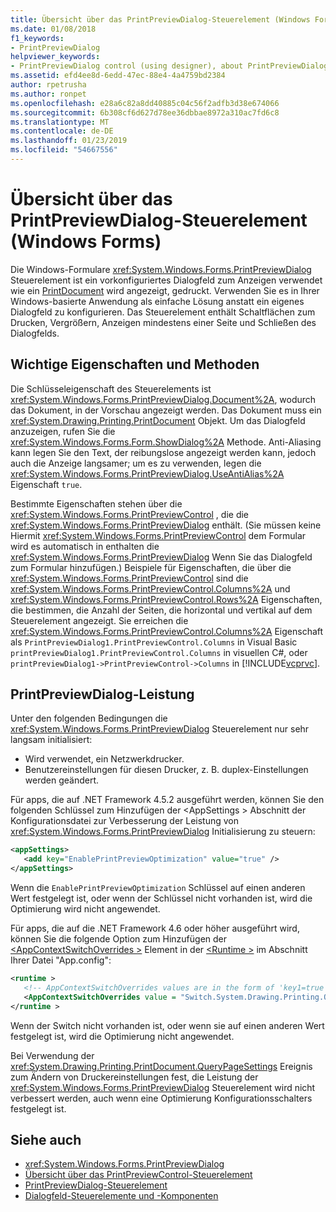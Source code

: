 ```yaml
---
title: Übersicht über das PrintPreviewDialog-Steuerelement (Windows Forms)
ms.date: 01/08/2018
f1_keywords:
- PrintPreviewDialog
helpviewer_keywords:
- PrintPreviewDialog control (using designer), about PrintPreviewDialog
ms.assetid: efd4ee8d-6edd-47ec-88e4-4a4759bd2384
author: rpetrusha
ms.author: ronpet
ms.openlocfilehash: e28a6c82a8dd40885c04c56f2adfb3d38e674066
ms.sourcegitcommit: 6b308cf6d627d78ee36dbbae8972a310ac7fd6c8
ms.translationtype: MT
ms.contentlocale: de-DE
ms.lasthandoff: 01/23/2019
ms.locfileid: "54667556"
---
```

# <a name="printpreviewdialog-control-overview-windows-forms"></a>Übersicht über das PrintPreviewDialog-Steuerelement (Windows Forms)
Die Windows-Formulare <xref:System.Windows.Forms.PrintPreviewDialog> Steuerelement ist ein vorkonfiguriertes Dialogfeld zum Anzeigen verwendet wie ein [PrintDocument](../../../../docs/framework/winforms/controls/printdocument-component-windows-forms.md) wird angezeigt, gedruckt. Verwenden Sie es in Ihrer Windows-basierte Anwendung als einfache Lösung anstatt ein eigenes Dialogfeld zu konfigurieren. Das Steuerelement enthält Schaltflächen zum Drucken, Vergrößern, Anzeigen mindestens einer Seite und Schließen des Dialogfelds.  
  
## <a name="key-properties-and-methods"></a>Wichtige Eigenschaften und Methoden  
 Die Schlüsseleigenschaft des Steuerelements ist <xref:System.Windows.Forms.PrintPreviewDialog.Document%2A>, wodurch das Dokument, in der Vorschau angezeigt werden. Das Dokument muss ein <xref:System.Drawing.Printing.PrintDocument> Objekt. Um das Dialogfeld anzuzeigen, rufen Sie die <xref:System.Windows.Forms.Form.ShowDialog%2A> Methode. Anti-Aliasing kann legen Sie den Text, der reibungslose angezeigt werden kann, jedoch auch die Anzeige langsamer; um es zu verwenden, legen die <xref:System.Windows.Forms.PrintPreviewDialog.UseAntiAlias%2A> Eigenschaft `true`.  
  
 Bestimmte Eigenschaften stehen über die <xref:System.Windows.Forms.PrintPreviewControl> , die die <xref:System.Windows.Forms.PrintPreviewDialog> enthält. (Sie müssen keine Hiermit <xref:System.Windows.Forms.PrintPreviewControl> dem Formular wird es automatisch in enthalten die <xref:System.Windows.Forms.PrintPreviewDialog> Wenn Sie das Dialogfeld zum Formular hinzufügen.) Beispiele für Eigenschaften, die über die <xref:System.Windows.Forms.PrintPreviewControl> sind die <xref:System.Windows.Forms.PrintPreviewControl.Columns%2A> und <xref:System.Windows.Forms.PrintPreviewControl.Rows%2A> Eigenschaften, die bestimmen, die Anzahl der Seiten, die horizontal und vertikal auf dem Steuerelement angezeigt. Sie erreichen die <xref:System.Windows.Forms.PrintPreviewControl.Columns%2A> Eigenschaft als `PrintPreviewDialog1.PrintPreviewControl.Columns` in Visual Basic `printPreviewDialog1.PrintPreviewControl.Columns` in visuellen C#, oder `printPreviewDialog1->PrintPreviewControl->Columns` in [!INCLUDE[vcprvc](../../../../includes/vcprvc-md.md)].  
  
## <a name="printpreviewdialog-performance"></a>PrintPreviewDialog-Leistung

Unter den folgenden Bedingungen die <xref:System.Windows.Forms.PrintPreviewDialog> Steuerelement nur sehr langsam initialisiert:

- Wird verwendet, ein Netzwerkdrucker.
- Benutzereinstellungen für diesen Drucker, z. B. duplex-Einstellungen werden geändert.
  
Für apps, die auf .NET Framework 4.5.2 ausgeführt werden, können Sie den folgenden Schlüssel zum Hinzufügen der \<AppSettings > Abschnitt der Konfigurationsdatei zur Verbesserung der Leistung von <xref:System.Windows.Forms.PrintPreviewDialog> Initialisierung zu steuern:

```xml
<appSettings>
   <add key="EnablePrintPreviewOptimization" value="true" />
</appSettings>
```
Wenn die `EnablePrintPreviewOptimization` Schlüssel auf einen anderen Wert festgelegt ist, oder wenn der Schlüssel nicht vorhanden ist, wird die Optimierung wird nicht angewendet.

Für apps, die auf die .NET Framework 4.6 oder höher ausgeführt wird, können Sie die folgende Option zum Hinzufügen der [ \<AppContextSwitchOverrides >](../../configure-apps/file-schema/runtime/appcontextswitchoverrides-element.md) Element in der [ \<Runtime >](../../configure-apps/file-schema/runtime/index.md) im Abschnitt Ihrer Datei "App.config":

```xml
<runtime >
   <!-- AppContextSwitchOverrides values are in the form of 'key1=true|false;key2=true|false -->
   <AppContextSwitchOverrides value = "Switch.System.Drawing.Printing.OptimizePrintPreview=true" />
</runtime >
``` 
Wenn der Switch nicht vorhanden ist, oder wenn sie auf einen anderen Wert festgelegt ist, wird die Optimierung nicht angewendet. 

Bei Verwendung der <xref:System.Drawing.Printing.PrintDocument.QueryPageSettings> Ereignis zum Ändern von Druckereinstellungen fest, die Leistung der <xref:System.Windows.Forms.PrintPreviewDialog> Steuerelement wird nicht verbessert werden, auch wenn eine Optimierung Konfigurationsschalters festgelegt ist.  

## <a name="see-also"></a>Siehe auch
- <xref:System.Windows.Forms.PrintPreviewDialog>
- [Übersicht über das PrintPreviewControl-Steuerelement](../../../../docs/framework/winforms/controls/printpreviewcontrol-control-overview-windows-forms.md)
- [PrintPreviewDialog-Steuerelement](../../../../docs/framework/winforms/controls/printpreviewdialog-control-windows-forms.md)
- [Dialogfeld-Steuerelemente und -Komponenten](../../../../docs/framework/winforms/controls/dialog-box-controls-and-components-windows-forms.md)
